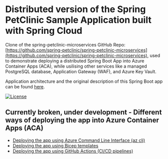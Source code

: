 # Distributed version of the Spring PetClinic Sample Application built with Spring Cloud 

Clone of the  spring-petclinic-microservices GitHub Repo: [https://github.com/spring-petclinic/spring-petclinic-microservices](https://github.com/spring-petclinic/spring-petclinic-microservices), used to demonstrate deploying a distributed Spring Boot App into Azure Container Apps (ACA), while usilising other services like a managed PostgreSQL database, Application Gateway (WAF), and Azure Key Vault.

Application architecture and the original description of this Spring Boot app can be found [here](./README_orig.md).

[![License](https://img.shields.io/badge/License-Apache%202.0-blue.svg)](https://opensource.org/licenses/Apache-2.0)

## Currently broken, under development - Different ways of deploying the app into Azure Container Apps (ACA)

* [Deploying the app using Azure Command Line Interface (az cli)](./docs/aca-az-cli.md)
* [Deploying the app using Bicep templates](./docsaca-bicep.md)
* [Deploying the app using GitHub Actions (CI/CD pipelines)](./docs/aca-github-actions.md)

